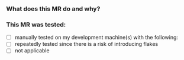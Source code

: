 ### What does this MR do and why?
<!-- Describe in detail what your merge request does and why. -->

### This MR was tested:
 - [ ] manually tested on my development machine(s) with the following:
 - [ ] repeatedly tested since there is a risk of introducing flakes
 - [ ] not applicable
